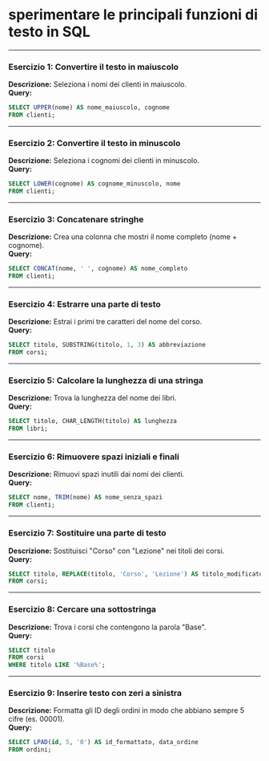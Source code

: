 # sperimentare le principali funzioni di testo in SQL 

---

### **Esercizio 1: Convertire il testo in maiuscolo**

**Descrizione:** Seleziona i nomi dei clienti in maiuscolo.  
**Query:**

```sql
SELECT UPPER(nome) AS nome_maiuscolo, cognome 
FROM clienti;
```

---

### **Esercizio 2: Convertire il testo in minuscolo**

**Descrizione:** Seleziona i cognomi dei clienti in minuscolo.  
**Query:**

```sql
SELECT LOWER(cognome) AS cognome_minuscolo, nome 
FROM clienti;
```

---

### **Esercizio 3: Concatenare stringhe**

**Descrizione:** Crea una colonna che mostri il nome completo (nome + cognome).  
**Query:**

```sql
SELECT CONCAT(nome, ' ', cognome) AS nome_completo 
FROM clienti;
```

---

### **Esercizio 4: Estrarre una parte di testo**

**Descrizione:** Estrai i primi tre caratteri del nome del corso.  
**Query:**

```sql
SELECT titolo, SUBSTRING(titolo, 1, 3) AS abbreviazione 
FROM corsi;
```

---

### **Esercizio 5: Calcolare la lunghezza di una stringa**

**Descrizione:** Trova la lunghezza del nome dei libri.  
**Query:**

```sql
SELECT titolo, CHAR_LENGTH(titolo) AS lunghezza 
FROM libri;
```

---

### **Esercizio 6: Rimuovere spazi iniziali e finali**

**Descrizione:** Rimuovi spazi inutili dai nomi dei clienti.  
**Query:**

```sql
SELECT nome, TRIM(nome) AS nome_senza_spazi 
FROM clienti;
```

---

### **Esercizio 7: Sostituire una parte di testo**

**Descrizione:** Sostituisci "Corso" con "Lezione" nei titoli dei corsi.  
**Query:**

```sql
SELECT titolo, REPLACE(titolo, 'Corso', 'Lezione') AS titolo_modificato 
FROM corsi;
```

---

### **Esercizio 8: Cercare una sottostringa**

**Descrizione:** Trova i corsi che contengono la parola "Base".  
**Query:**

```sql
SELECT titolo 
FROM corsi 
WHERE titolo LIKE '%Base%';
```

---

### **Esercizio 9: Inserire testo con zeri a sinistra**

**Descrizione:** Formatta gli ID degli ordini in modo che abbiano sempre 5 cifre (es. 00001).  
**Query:**

```sql
SELECT LPAD(id, 5, '0') AS id_formattato, data_ordine 
FROM ordini;
```

